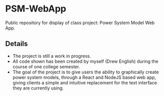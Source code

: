 # PSM-WebApp
Public repository for display of class project: Power System Model Web App.

## Details
* The project is still a work in progress.
* All code shown has been created by myself (Drew English) during the course of one college semester.
* The goal of the project is to give users the ability to graphically create power system models, through a React and NodeJS based web app, giving clients a simple and intuitive replacement for the text interface they are currently using.
